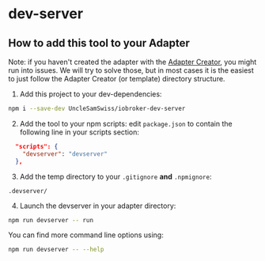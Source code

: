 # dev-server

## How to add this tool to your Adapter

Note: if you haven't created the adapter with the [Adapter Creator](https://github.com/ioBroker/create-adapter), you might run into issues. We will try to solve those, but in most cases it is the easiest to just follow the Adapter Creator (or template) directory structure.

1. Add this project to your dev-dependencies:

```bash
npm i --save-dev UncleSamSwiss/iobroker-dev-server
```

2. Add the tool to your npm scripts: edit `package.json` to contain the following line in your scripts section:

```json
  "scripts": {
    "devserver": "devserver"
  },
```

3. Add the temp directory to your `.gitignore` **and** `.npmignore`:

```text
.devserver/
```

4. Launch the devserver in your adapter directory:

```bash
npm run devserver -- run
```

You can find more command line options using:

```bash
npm run devserver -- --help
```
